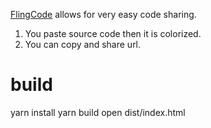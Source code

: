 [FlingCode](https://flingcode.netlify.app/) allows for very easy code sharing.

1. You paste source code then it is colorized.
2. You can copy and share url.

# build

yarn install
yarn build
open dist/index.html
